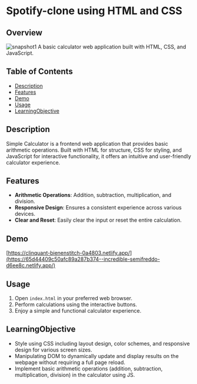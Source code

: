 # Spotify-clone using HTML and CSS

## Overview
![snapshot1](https://github.com/yadavpratibha/WebDevelopment/assets/25881107/70025e50-b833-4d77-a7c6-95a083d36438)
A basic calculator web application built with HTML, CSS, and JavaScript.

## Table of Contents
- [Description](#Description)
- [Features](#Features)
- [Demo](#Demo)
- [Usage](#Usage)
- [LearningObjective](#LearningObjective)


## Description
Simple Calculator is a frontend web application that provides basic arithmetic operations. Built with HTML for structure, CSS for styling, and JavaScript for interactive functionality, it offers an intuitive and user-friendly calculator experience.

## Features
- **Arithmetic Operations**: Addition, subtraction, multiplication, and division.
- **Responsive Design**: Ensures a consistent experience across various devices.
- **Clear and Reset**: Easily clear the input or reset the entire calculation.

## Demo
[https://clinquant-bienenstitch-0a4803.netlify.app/](https://65d44409c50afc89a287b374--incredible-semifreddo-d6ee8c.netlify.app/)

## Usage
1. Open `index.html` in your preferred web browser.
2. Perform calculations using the interactive buttons.
3. Enjoy a simple and functional calculator experience.

## LearningObjective
* Style using CSS including layout design, color schemes, and responsive design for various screen sizes.
* Manipulating DOM to dynamically update and display results on the webpage without requiring a full page reload.
* Implement basic arithmetic operations (addition, subtraction, multiplication, division) in the calculator using JS.


